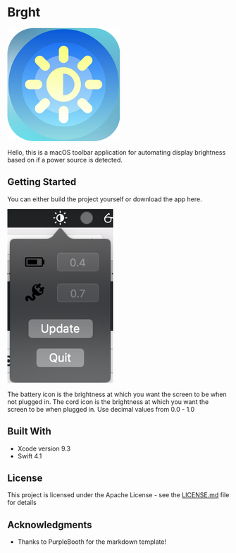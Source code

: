# Brght

<img src="Images/AppIcon.png" width="256">

Hello, this is a macOS toolbar application for automating display brightness based on if a power source is detected.

## Getting Started

You can either build the project yourself or download the app here.

<img src="Images/Image1.png">

The battery icon is the brightness at which you want the screen to be when not plugged in.
The cord icon is the brightness at which you want the screen to be when plugged in.
Use decimal values from 0.0 - 1.0

## Built With

* Xcode version 9.3
* Swift 4.1

## License

This project is licensed under the Apache License - see the [LICENSE.md](LICENSE.md) file for details

## Acknowledgments

* Thanks to PurpleBooth for the markdown template!
